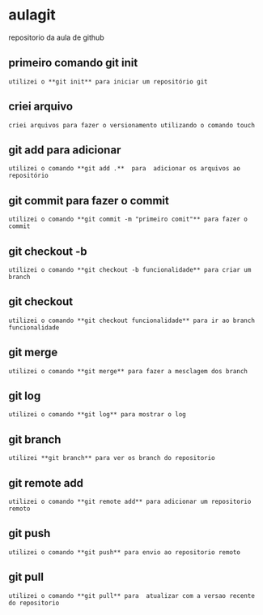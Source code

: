 # aulagit
repositorio da aula de github

## primeiro comando git init
    utilizei o **git init** para iniciar um repositório git

## criei arquivo
    criei arquivos para fazer o versionamento utilizando o comando touch

## git add para adicionar
    utilizei o comando **git add .**  para  adicionar os arquivos ao repositório

## git commit para fazer o commit
    utilizei o comando **git commit -m "primeiro comit"** para fazer o commit

## git checkout -b
    utilizei o comando **git checkout -b funcionalidade** para criar um branch

## git checkout
    utilizei o comando **git checkout funcionalidade** para ir ao branch funcionalidade

## git merge
    utilizei o comando **git merge** para fazer a mesclagem dos branch

## git log
    utilizei o comando **git log** para mostrar o log

## git branch
    utilizei **git branch** para ver os branch do repositorio

## git remote add
    utilizei o comando **git remote add** para adicionar um repositorio remoto

## git push 
    utilizei o comando **git push** para envio ao repositorio remoto

## git pull
    utilizei o comando **git pull** para  atualizar com a versao recente do repositorio